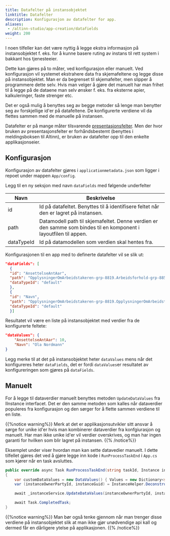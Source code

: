 ```yaml
---
title: Datafelter på instansobjektet
linktitle: Datafelter
description: Konfigurasjon av datafelter for app.
aliases:
 - /altinn-studio/app-creation/datafields
weight: 200
---
```


I noen tilfeller kan det være nyttig å legge ekstra informasjon på instansobjektet f. eks. for å kunne basere ruting av instans til rett system i bakkant hos tjenesteeier.

Dette kan gjøres på to måter, ved konfigurasjon eller manuelt. Ved konfigurasjon vil systemet ekstrahere data fra skjemafeltene og legge disse på instansobjektet. Man er da begrenset til skjemafelter, men slipper å programmere dette selv. Hvis man velger å gjøre det manuelt har man frihet til å legge på de dataene man selv ønsker f. eks. fra eksterne apier, kalkuleringer, faste strenger etc.

Det er også mulig å benyttes seg av begge metoder så lenge man benytter seg av forskjellige id'er på datafeltene. De konfigurerte verdiene vil da flettes sammen med de manuelle på instansen.

Datafelter er på mange måter tilsvarende [presentasjonsfelter](../presentationfields/_index.md). Men der hvor bruken av presentasjonsfelter er forhåndsbestemt (benyttes i meldingsboksen til Altinn), er bruken av datafelter opp til den enkelte applikasjonseier.

## Konfigurasjon 
Konfigurasjon av datafelter gjøres i `applicationmetadata.json` som ligger i repoet under mappen `App/config`.

Legg til en ny seksjon med navn `dataFields` med følgende underfelter

 Navn     | Beskrivelse
----------|------------
id        | Id på datafeltet. Benyttes til å identifisere feltet når den er lagret på instansen.
path      | Datamodell path til skjemafeltet. Denne verdien er den samme som bindes til en komponent i layoutfilen til appen.
dataTypeId| Id på datamodellen som verdien skal hentes fra. 

Konfigurasjonen til en app med to definerte datafelter vil se slik ut:

  ```json
"dataFields": [
    {
    "id": "AnsettelseAntAar",
    "path": "OpplysningerOmArbeidstakeren-grp-8819.Arbeidsforhold-grp-8856.AnsattAar-datadef-33267.value",
    "dataTypeId": "default"
    },
    {
    "id": "Navn",
    "path": "OpplysningerOmArbeidstakeren-grp-8819.OpplysningerOmArbeidstakeren-grp-8855.AnsattNavn-datadef-1223.value",
    "dataTypeId": "default"
    }]
  ```

Resultatet vil være en liste på instansobjektet med verdier fra de konfigurerte feltete:
```json
"dataValues": {
    "AnsettelseAntAar": 10,
    "Navn": "Ola Nordmann"
}
```
Legg merke til at det på instansobjektet heter `dataValues` mens når det konfigureres heter `dataFields`, det er fordi 
`dataValues`er resultatet av konfigureringen som gjøres på `dataFields`.

## Manuelt
For å legge til dataverdier manuelt benyttes metoden `UpdateDataValues` fra IInstance interfacet. Det er den samme metoden som kalles når dataverdier populeres fra konfigurasjon og den sørger for å flette sammen verdiene til en liste. 

{{%notice warning%}}
Merk at det er applikasjonsutvikler sitt ansvar å sørge for unike id'er hvis man kombinerer dataverdier fra konfgiurasjon og manuelt.
Har man ikke unike id'er vil verdier overskrives, og man har ingen garanti for hvilken som blir lagret på instansen.
{{% /notice%}}

Eksemplet under viser hvordan man kan sette datavedier manuelt. I dette tilfellet gjøres det ved å gjøre legge inn kode 
i `RunProcessTaskEnd` i `App.cs` som kjører når en task avsluttes. 

```cs
public override async Task RunProcessTaskEnd(string taskId, Instance instance)
{
    var customDataValues = new DataValues() { Values = new Dictionary<string, string>() { { "customKey", "customValue" } } };
    var (instanceOwnerPartyId, instanceGuid) = InstanceHelper.DeconstructInstanceIdFromUrl(_httpContextAccessor.HttpContext.Request.Path.Value);

    await _instanceService.UpdateDataValues(instanceOwnerPartyId, instanceGuid, customDataValues);

    await Task.CompletedTask;
}
```

{{%notice warning%}}
Man bør også tenke gjennom når man trenger disse verdiene på instansobjektet slik at man ikke gjør unødvendige api kall og dermed får en dårligere ytelse på applikasjonen.
{{% /notice%}}
